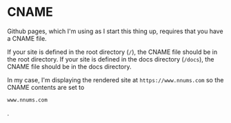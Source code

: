 # CNAME

Github pages, which I'm using as I start this thing up, requires that you have a CNAME file.

If your site is defined in the root directory (`/`), the CNAME file should be in the root directory.
If your site is defined in the docs directory (`/docs`), the CNAME file should be in the docs directory.

In my case, I'm displaying the rendered site at `https://www.nnums.com` so the CNAME contents are set to

```txt
www.nnums.com
```

.

